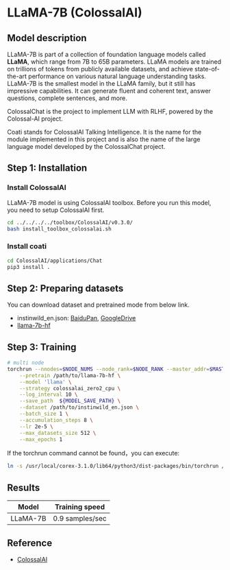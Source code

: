 # LLaMA-7B (ColossalAI)

## Model description

LLaMA-7B is part of a collection of foundation language models called **LLaMA**, which range from 7B to 65B parameters.
LLaMA models are trained on trillions of tokens from publicly available datasets, and achieve state-of-the-art
performance on various natural language understanding tasks. LLaMA-7B is the smallest model in the LLaMA family, but it
still has impressive capabilities. It can generate fluent and coherent text, answer questions, complete sentences, and
more.

ColossalChat is the project to implement LLM with RLHF, powered by the Colossal-AI project.

Coati stands for ColossalAI Talking Intelligence. It is the name for the module implemented in this project and is also
the name of the large language model developed by the ColossalChat project.

## Step 1: Installation

### Install ColossalAI

LLaMA-7B model is using ColossalAI toolbox. Before you run this model, you need to setup ColossalAI first.

```sh
cd ../../../../toolbox/ColossalAI/v0.3.0/
bash install_toolbox_colossalai.sh
```

### Install coati

```sh
cd ColossalAI/applications/Chat
pip3 install .
```

## Step 2: Preparing datasets

You can download dataset and pretrained mode from below link.

- instinwild_en.json: [BaiduPan](https://pan.baidu.com/s/1f22_1dcWr-ZwErOo8OwbzQ?pwd=x3s9),
  [GoogleDrive](https://drive.google.com/file/d/1qOfrl0RIWgH2_b1rYCEVxjHF3u3Dwqay/view)
- [llama-7b-hf](https://huggingface.co/decapoda-research/llama-7b-hf)

## Step 3: Training

```sh
# multi node
torchrun --nnodes=$NODE_NUMS --node_rank=$NODE_RANK --master_addr=$MASTER_ADDR --nproc_per_node=8 --master_port $MASTER_PORT examples/train_sft.py \
    --pretrain /path/to/llama-7b-hf \
    --model 'llama' \
    --strategy colossalai_zero2_cpu \
    --log_interval 10 \
    --save_path  ${MODEL_SAVE_PATH} \
    --dataset /path/to/instinwild_en.json \
    --batch_size 1 \
    --accumulation_steps 8 \
    --lr 2e-5 \
    --max_datasets_size 512 \
    --max_epochs 1
```

 If the torchrun command cannot be found，you can execute:

```sh
ln -s /usr/local/corex-3.1.0/lib64/python3/dist-packages/bin/torchrun /usr/local/bin/
```

## Results

| Model    | Training speed  |
|----------|-----------------|
| LLaMA-7B | 0.9 samples/sec |

## Reference

- [ColossalAI](https://github.com/hpcaitech/ColossalAI)
